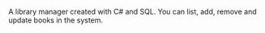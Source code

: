 A library manager created with C# and SQL. You can list, add, remove and update books in the system.
